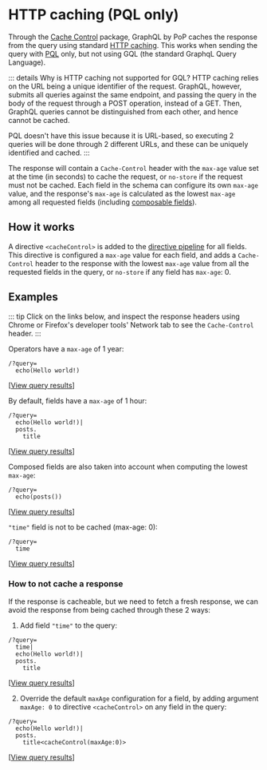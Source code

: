 # HTTP caching (PQL only)

Through the [Cache Control](https://github.com/getpop/cache-control) package, GraphQL by PoP caches the response from the query using standard [HTTP caching](https://developers.google.com/web/fundamentals/performance/optimizing-content-efficiency/http-caching). This works when sending the query with [PQL](https://graphql-by-pop.com/docs/extended/pql.html) only, but not using GQL (the standard GraphqL Query Language).

::: details Why is HTTP caching not supported for GQL?
HTTP caching relies on the URL being a unique identifier of the request. GraphQL, however, submits all queries against the same endpoint, and passing the query in the body of the request through a POST operation, instead of a GET. Then, GraphQL queries cannot be distinguished from each other, and hence cannot be cached.

PQL doesn't have this issue because it is URL-based, so executing 2 queries will be done through 2 different URLs, and these can be uniquely identified and cached.
:::

The response will contain a `Cache-Control` header with the `max-age` value set at the time (in seconds) to cache the request, or `no-store` if the request must not be cached. Each field in the schema can configure its own `max-age` value, and the response's `max-age` is calculated as the lowest `max-age` among all requested fields (including [composable fields](https://graphql-by-pop.com/docs/extended/pql-language-features.html#composable-fields)).

## How it works

A directive `<cacheControl>` is added to the [directive pipeline](https://graphql-by-pop.com/docs/architecture/the-directive-pipeline.html) for all fields. This directive is configured a `max-age` value for each field, and adds a `Cache-Control` header to the response with the lowest `max-age` value from all the requested fields in the query, or `no-store` if any field has `max-age`: 0.

## Examples

::: tip
Click on the links below, and inspect the response headers using Chrome or Firefox's developer tools' Network tab to see the `Cache-Control` header.
:::

Operators have a `max-age` of 1 year:

```less
/?query=
  echo(Hello world!)
```

[<a href="https://newapi.getpop.org/api/graphql/?query=echo(Hello+world!)">View query results</a>]

By default, fields have a `max-age` of 1 hour:

```less
/?query=
  echo(Hello world!)|
  posts.
    title
```

[<a href="https://newapi.getpop.org/api/graphql/?query=echo(Hello+world!)|posts.title">View query results</a>]

Composed fields are also taken into account when computing the lowest `max-age`:

```less
/?query=
  echo(posts())
```

[<a href="https://newapi.getpop.org/api/graphql/?query=echo(posts())">View query results</a>]

`"time"` field is not to be cached (max-age: 0):

```less
/?query=
  time
```

[<a href="https://newapi.getpop.org/api/graphql/?query=time">View query results</a>]

### How to not cache a response

If the response is cacheable, but we need to fetch a fresh response, we can avoid the response from being cached through these 2 ways:

1. Add field `"time"` to the query:

```less
/?query=
  time|
  echo(Hello world!)|
  posts.
    title
```

[<a href="https://newapi.getpop.org/api/graphql/?query=time|echo(Hello+world!)|posts.title">View query results</a>]

2. Override the default `maxAge` configuration for a field, by adding argument `maxAge: 0` to directive `<cacheControl>` on any field in the query:

```less
/?query=
  echo(Hello world!)|
  posts.
    title<cacheControl(maxAge:0)>
```

[<a href="https://newapi.getpop.org/api/graphql/?query=echo(Hello+world!)|posts.title<cacheControl(maxAge:0)>">View query results</a>]
